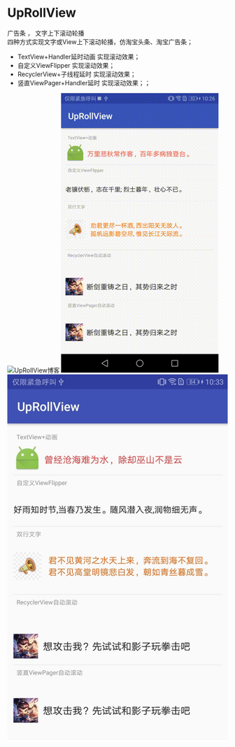 # UpRollView
广告条 ， 文字上下滚动轮播<br/>
四种方式实现文字或View上下滚动轮播，仿淘宝头条、淘宝广告条；<br/>
- TextView+Handler延时动画 实现滚动效果；
- 自定义ViewFlipper 实现滚动效果；
- RecyclerView+子线程延时 实现滚动效果；
- 竖直ViewPager+Handler延时 实现滚动效果；；<br/>

![UpRollView博客](https://blog.csdn.net/qq_35605213/article/details/106519765)
![运行时动态图](https://github.com/CuiChenbo/UpRollView/blob/master/images/T823.gif)
![效果图](https://github.com/CuiChenbo/UpRollView/blob/master/images/TI00603103833.jpg)


